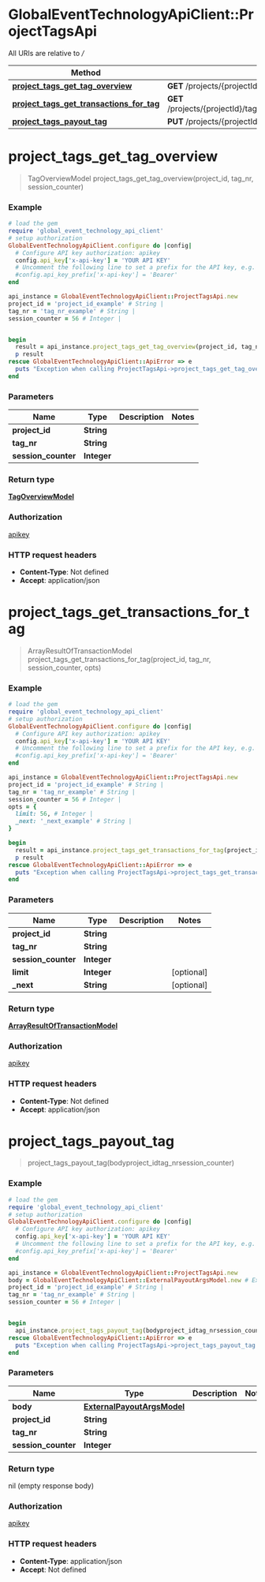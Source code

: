 # GlobalEventTechnologyApiClient::ProjectTagsApi

All URIs are relative to */*

Method | HTTP request | Description
------------- | ------------- | -------------
[**project_tags_get_tag_overview**](ProjectTagsApi.md#project_tags_get_tag_overview) | **GET** /projects/{projectId}/tags/{tagNr}/sessions/{sessionCounter} | 
[**project_tags_get_transactions_for_tag**](ProjectTagsApi.md#project_tags_get_transactions_for_tag) | **GET** /projects/{projectId}/tags/{tagNr}/sessions/{sessionCounter}/transactions | 
[**project_tags_payout_tag**](ProjectTagsApi.md#project_tags_payout_tag) | **PUT** /projects/{projectId}/tags/{tagNr}/sessions/{sessionCounter}/payout | 

# **project_tags_get_tag_overview**
> TagOverviewModel project_tags_get_tag_overview(project_id, tag_nr, session_counter)



### Example
```ruby
# load the gem
require 'global_event_technology_api_client'
# setup authorization
GlobalEventTechnologyApiClient.configure do |config|
  # Configure API key authorization: apikey
  config.api_key['x-api-key'] = 'YOUR API KEY'
  # Uncomment the following line to set a prefix for the API key, e.g. 'Bearer' (defaults to nil)
  #config.api_key_prefix['x-api-key'] = 'Bearer'
end

api_instance = GlobalEventTechnologyApiClient::ProjectTagsApi.new
project_id = 'project_id_example' # String | 
tag_nr = 'tag_nr_example' # String | 
session_counter = 56 # Integer | 


begin
  result = api_instance.project_tags_get_tag_overview(project_id, tag_nr, session_counter)
  p result
rescue GlobalEventTechnologyApiClient::ApiError => e
  puts "Exception when calling ProjectTagsApi->project_tags_get_tag_overview: #{e}"
end
```

### Parameters

Name | Type | Description  | Notes
------------- | ------------- | ------------- | -------------
 **project_id** | **String**|  | 
 **tag_nr** | **String**|  | 
 **session_counter** | **Integer**|  | 

### Return type

[**TagOverviewModel**](TagOverviewModel.md)

### Authorization

[apikey](../README.md#apikey)

### HTTP request headers

 - **Content-Type**: Not defined
 - **Accept**: application/json



# **project_tags_get_transactions_for_tag**
> ArrayResultOfTransactionModel project_tags_get_transactions_for_tag(project_id, tag_nr, session_counter, opts)



### Example
```ruby
# load the gem
require 'global_event_technology_api_client'
# setup authorization
GlobalEventTechnologyApiClient.configure do |config|
  # Configure API key authorization: apikey
  config.api_key['x-api-key'] = 'YOUR API KEY'
  # Uncomment the following line to set a prefix for the API key, e.g. 'Bearer' (defaults to nil)
  #config.api_key_prefix['x-api-key'] = 'Bearer'
end

api_instance = GlobalEventTechnologyApiClient::ProjectTagsApi.new
project_id = 'project_id_example' # String | 
tag_nr = 'tag_nr_example' # String | 
session_counter = 56 # Integer | 
opts = { 
  limit: 56, # Integer | 
  _next: '_next_example' # String | 
}

begin
  result = api_instance.project_tags_get_transactions_for_tag(project_id, tag_nr, session_counter, opts)
  p result
rescue GlobalEventTechnologyApiClient::ApiError => e
  puts "Exception when calling ProjectTagsApi->project_tags_get_transactions_for_tag: #{e}"
end
```

### Parameters

Name | Type | Description  | Notes
------------- | ------------- | ------------- | -------------
 **project_id** | **String**|  | 
 **tag_nr** | **String**|  | 
 **session_counter** | **Integer**|  | 
 **limit** | **Integer**|  | [optional] 
 **_next** | **String**|  | [optional] 

### Return type

[**ArrayResultOfTransactionModel**](ArrayResultOfTransactionModel.md)

### Authorization

[apikey](../README.md#apikey)

### HTTP request headers

 - **Content-Type**: Not defined
 - **Accept**: application/json



# **project_tags_payout_tag**
> project_tags_payout_tag(bodyproject_idtag_nrsession_counter)



### Example
```ruby
# load the gem
require 'global_event_technology_api_client'
# setup authorization
GlobalEventTechnologyApiClient.configure do |config|
  # Configure API key authorization: apikey
  config.api_key['x-api-key'] = 'YOUR API KEY'
  # Uncomment the following line to set a prefix for the API key, e.g. 'Bearer' (defaults to nil)
  #config.api_key_prefix['x-api-key'] = 'Bearer'
end

api_instance = GlobalEventTechnologyApiClient::ProjectTagsApi.new
body = GlobalEventTechnologyApiClient::ExternalPayoutArgsModel.new # ExternalPayoutArgsModel | 
project_id = 'project_id_example' # String | 
tag_nr = 'tag_nr_example' # String | 
session_counter = 56 # Integer | 


begin
  api_instance.project_tags_payout_tag(bodyproject_idtag_nrsession_counter)
rescue GlobalEventTechnologyApiClient::ApiError => e
  puts "Exception when calling ProjectTagsApi->project_tags_payout_tag: #{e}"
end
```

### Parameters

Name | Type | Description  | Notes
------------- | ------------- | ------------- | -------------
 **body** | [**ExternalPayoutArgsModel**](ExternalPayoutArgsModel.md)|  | 
 **project_id** | **String**|  | 
 **tag_nr** | **String**|  | 
 **session_counter** | **Integer**|  | 

### Return type

nil (empty response body)

### Authorization

[apikey](../README.md#apikey)

### HTTP request headers

 - **Content-Type**: application/json
 - **Accept**: Not defined



